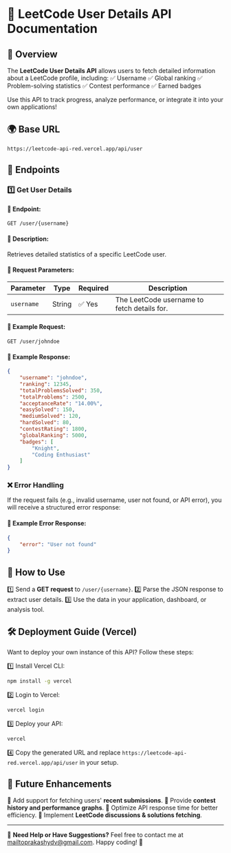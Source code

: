 # 🚀 LeetCode User Details API Documentation

## 📌 Overview

The **LeetCode User Details API** allows users to fetch detailed information about a LeetCode profile, including:
✅ Username
✅ Global ranking
✅ Problem-solving statistics
✅ Contest performance
✅ Earned badges

Use this API to track progress, analyze performance, or integrate it into your own applications!

## 🌍 Base URL

```
https://leetcode-api-red.vercel.app/api/user
```

## 📡 Endpoints

### 1️⃣ Get User Details

#### **📌 Endpoint:**

```
GET /user/{username}
```

#### **📌 Description:**
Retrieves detailed statistics of a specific LeetCode user.

#### **📌 Request Parameters:**

| Parameter  | Type   | Required | Description                                  |
| ---------- | ------ | -------- | -------------------------------------------- |
| `username` | String | ✅ Yes   | The LeetCode username to fetch details for. |

#### **📌 Example Request:**

```
GET /user/johndoe
```

#### **📌 Example Response:**

```json
{
    "username": "johndoe",
    "ranking": 12345,
    "totalProblemsSolved": 350,
    "totalProblems": 2500,
    "acceptanceRate": "14.00%",
    "easySolved": 150,
    "mediumSolved": 120,
    "hardSolved": 80,
    "contestRating": 1800,
    "globalRanking": 5000,
    "badges": [
        "Knight",
        "Coding Enthusiast"
    ]
}
```

### ❌ Error Handling

If the request fails (e.g., invalid username, user not found, or API error), you will receive a structured error response:

#### **📌 Example Error Response:**

```json
{
    "error": "User not found"
}
```

## 🚀 How to Use

1️⃣ Send a **GET request** to `/user/{username}`.
2️⃣ Parse the JSON response to extract user details.
3️⃣ Use the data in your application, dashboard, or analysis tool.

## 🛠️ Deployment Guide (Vercel)

Want to deploy your own instance of this API? Follow these steps:

1️⃣ Install Vercel CLI:
   ```sh
   npm install -g vercel
   ```
2️⃣ Login to Vercel:
   ```sh
   vercel login
   ```
3️⃣ Deploy your API:
   ```sh
   vercel
   ```
4️⃣ Copy the generated URL and replace `https://leetcode-api-red.vercel.app/api/user` in your setup.

## 🔮 Future Enhancements

🔹 Add support for fetching users' **recent submissions**.
🔹 Provide **contest history and performance graphs**.
🔹 Optimize API response time for better efficiency.
🔹 Implement **LeetCode discussions & solutions fetching**.

---

📩 **Need Help or Have Suggestions?**
Feel free to contact me at [mailtoprakashydv@gmail.com](mailto:mailtoprakashydv@gmail.com). Happy coding! 🚀

